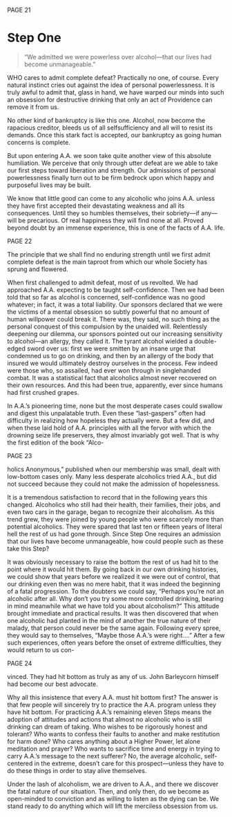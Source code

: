 PAGE 21

Step One
====================
> “We admitted we were powerless over alcohol—that our lives had become unmanageable.”

WHO cares to admit complete defeat? Practically no one, of course. Every natural instinct cries out against the idea of personal powerlessness. It is truly awful to admit that, glass in hand, we have warped our minds into such an obsession for destructive drinking that only an act of Providence can remove it from us.

  No other kind of bankruptcy is like this one. Alcohol, now become the rapacious creditor, bleeds us of all selfsufficiency and all will to resist its demands. Once this stark fact is accepted, our bankruptcy as going human concerns is complete.

  But upon entering A.A. we soon take quite another view of this absolute humiliation. We perceive that only through utter defeat are we able to take our first steps toward liberation and strength. Our admissions of personal powerlessness finally turn out to be firm bedrock upon which happy and purposeful lives may be built.

  We know that little good can come to any alcoholic who joins A.A. unless they have first accepted their devastating weakness and all its consequences. Until they so humbles themselves, their sobriety—if any—will be precarious. Of real happiness they will find none at all. Proved beyond doubt by an immense experience, this is one of the facts of A.A. life.

PAGE 22

The principle that we shall find no enduring strength until we first admit complete defeat is the main taproot from which our whole Society has sprung and flowered.

  When first challenged to admit defeat, most of us revolted. We had approached A.A. expecting to be taught self-confidence. Then we had been told that so far as alcohol is concerned, self-confidence was no good whatever; in fact, it was a total liability. Our sponsors declared that we were the victims of a mental obsession so subtly powerful that no amount of human willpower could break it. There was, they said, no such thing as the personal conquest of this compulsion by the unaided will. Relentlessly deepening our dilemma, our sponsors pointed out our increasing sensitivity to alcohol—an allergy, they called it. The tyrant alcohol wielded a double-edged sword over us: first we were smitten by an insane urge that condemned us to go on drinking, and then by an allergy of the body that insured we would ultimately destroy ourselves in the process. Few indeed were those who, so assailed, had ever won through in singlehanded combat. It was a statistical fact that alcoholics almost never recovered on their own resources. And this had been true, apparently, ever since humans had first crushed grapes.

  In A.A.’s pioneering time, none but the most desperate cases could swallow and digest this unpalatable truth. Even these “last-gaspers” often had difficulty in realizing how hopeless they actually were. But a few did, and when these laid hold of A.A. principles with all the fervor with which the drowning seize life preservers, they almost invariably got well. That is why the first edition of the book “Alco-

PAGE 23

holics Anonymous,” published when our membership was small, dealt with low-bottom cases only. Many less desperate alcoholics tried A.A., but did not succeed because they could not make the admission of hopelessness.

  It is a tremendous satisfaction to record that in the following years this changed. Alcoholics who still had their health, their families, their jobs, and even two cars in the garage, began to recognize their alcoholism. As this trend grew, they were joined by young people who were scarcely more than potential alcoholics. They were spared that last ten or fifteen years of literal hell the rest of us had gone through. Since Step One requires an admission that our lives have become unmanageable, how could people such as these take this Step?

  It was obviously necessary to raise the bottom the rest of us had hit to the point where it would hit them. By going back in our own drinking histories, we could show that years before we realized it we were out of control, that our drinking even then was no mere habit, that it was indeed the beginning of a fatal progression. To the doubters we could say, “Perhaps you’re not an alcoholic after all. Why don’t you try some more controlled drinking, bearing in mind meanwhile what we have told you about alcoholism?” This attitude brought immediate and practical results. It was then discovered that when one alcoholic had planted in the mind of another the true nature of their malady, that person could never be the same again. Following every spree, they would say to themselves, “Maybe those A.A.’s were right….” After a few such experiences, often years before the onset of extreme difficulties, they would return to us con-

PAGE 24

vinced. They had hit bottom as truly as any of us. John Barleycorn himself had become our best advocate.

  Why all this insistence that every A.A. must hit bottom first? The answer is that few people will sincerely try to practice the A.A. program unless they have hit bottom. For practicing A.A.’s remaining eleven Steps means the adoption of attitudes and actions that almost no alcoholic who is still drinking can dream of taking. Who wishes to be rigorously honest and tolerant? Who wants to confess their faults to another and make restitution for harm done? Who cares anything about a Higher Power, let alone meditation and prayer? Who wants to sacrifice time and energy in trying to carry A.A.’s message to the next sufferer? No, the average alcoholic, self-centered in the extreme, doesn’t care for this prospect—unless they have to do these things in order to stay alive themselves.

  Under the lash of alcoholism, we are driven to A.A., and there we discover the fatal nature of our situation. Then, and only then, do we become as open-minded to conviction and as willing to listen as the dying can be. We stand ready to do anything which will lift the merciless obsession from us.
